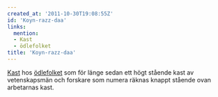 ```yaml
---
created_at: '2011-10-30T19:08:55Z'
id: 'Koyn-razz-daa'
links:
  mention:
  - Kast
  - ödlefolket
title: 'Koyn-razz-daa'
---
```


[Kast] hos [ödlefolket] som för länge sedan ett högt stående kast av vetenskapsmän och forskare som
numera räknas knappt stående ovan arbetarnas kast.

  [Kast]: Kast
  [ödlefolket]: ödlefolket